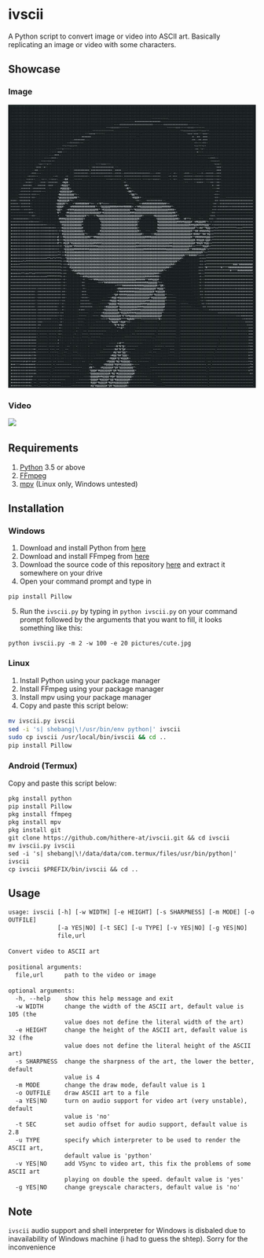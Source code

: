 # ivscii
A Python script to convert image or video into ASCII art. Basically replicating an image or video with some characters.

## Showcase
### Image
![](https://github.com/hithere-at/ivscii/blob/master/examples/komi_ascii.jpg)

### Video
![](https://github.com/hithere-at/ivscii/blob/master/examples/osu_lazer.gif)

## Requirements
1. [Python](https://www.python.org/downloads/) 3.5 or above
2. [FFmpeg](https://www.ffmpeg.org/download.html)
3. [mpv](https://mpv.io/installation/) (Linux only, Windows untested)

## Installation 

### Windows
1. Download and install Python from [here](https://www.python.org/downloads/)
2. Download and install FFmpeg from [here](https://www.ffmpeg.org/download.html)
3. Download the source code of this repository [here]() and extract it somewhere on your drive
4. Open your command prompt and type in 
```
pip install Pillow
```

5. Run the `ivscii.py` by typing in `python ivscii.py` on your command prompt followed by the arguments that you want to fill, it looks something like this: 

```
python ivscii.py -m 2 -w 100 -e 20 pictures/cute.jpg
```


### Linux
1. Install Python using your package manager
2. Install FFmpeg using your package manager
3. Install mpv using your package manager
4. Copy and paste this script below: 
```sh
mv ivscii.py ivscii
sed -i 's| shebang|\!/usr/bin/env python|' ivscii
sudo cp ivscii /usr/local/bin/ivscii && cd ..
pip install Pillow
```

### Android (Termux)
Copy and paste this script below:
```
pkg install python
pip install Pillow
pkg install ffmpeg
pkg install mpv
pkg install git
git clone https://github.com/hithere-at/ivscii.git && cd ivscii
mv ivscii.py ivscii
sed -i 's| shebang|\!/data/data/com.termux/files/usr/bin/python|' ivscii
cp ivscii $PREFIX/bin/ivscii && cd ..
```

## Usage
```
usage: ivscii [-h] [-w WIDTH] [-e HEIGHT] [-s SHARPNESS] [-m MODE] [-o OUTFILE]
              [-a YES|NO] [-t SEC] [-u TYPE] [-v YES|NO] [-g YES|NO]
              file,url

Convert video to ASCII art

positional arguments:
  file,url      path to the video or image

optional arguments:
  -h, --help    show this help message and exit
  -w WIDTH      change the width of the ASCII art, default value is 105 (the
                value does not define the literal width of the art)
  -e HEIGHT     change the height of the ASCII art, default value is 32 (fhe
                value does not define the literal height of the ASCII art)
  -s SHARPNESS  change the sharpness of the art, the lower the better, default
                value is 4
  -m MODE       change the draw mode, default value is 1
  -o OUTFILE    draw ASCII art to a file
  -a YES|NO     turn on audio support for video art (very unstable), default
                value is 'no'
  -t SEC        set audio offset for audio support, default value is 2.8
  -u TYPE       specify which interpreter to be used to render the ASCII art,
                default value is 'python'
  -v YES|NO     add VSync to video art, this fix the problems of some ASCII art
                playing on double the speed. default value is 'yes'
  -g YES|NO     change greyscale characters, default value is 'no'
```

## Note
`ivscii` audio support and shell interpreter for Windows is disbaled due to inavailability of Windows machine (i had to guess the shtep). Sorry for the inconvenience